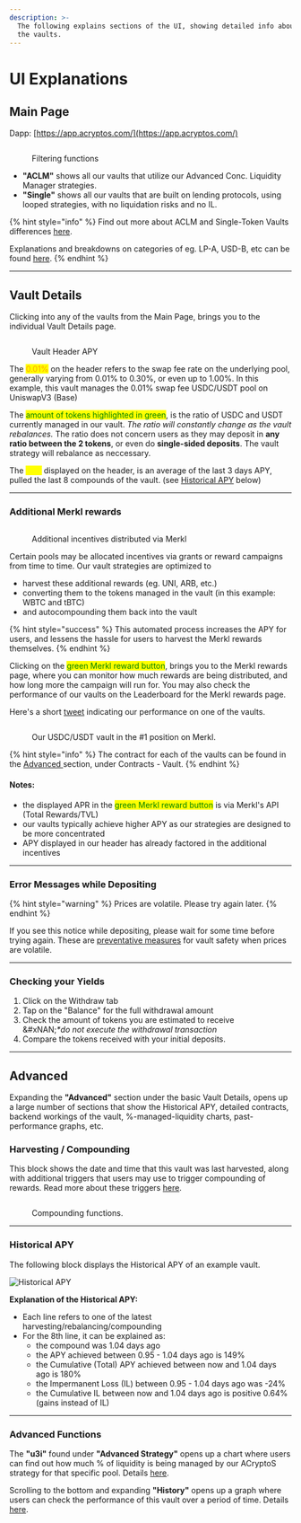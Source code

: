 ```yaml
---
description: >-
  The following explains sections of the UI, showing detailed info about each of
  the vaults.
---
```


# UI Explanations

## Main Page

Dapp: [https://app.acryptos.com/](https://app.acryptos.com/)

<figure><img src="../../.gitbook/assets/image (3).png" alt=""><figcaption><p>Filtering functions</p></figcaption></figure>

* **"ACLM"**  shows all our vaults that utilize our Advanced Conc. Liquidity Manager strategies.
* **"Single"** shows all our vaults that are built on lending protocols, using looped strategies, with no liquidation risks and no IL.&#x20;

{% hint style="info" %}
Find out more about ACLM and Single-Token Vaults differences [here](../../quick-start-guide.md#vault-comparisons).

Explanations and breakdowns on categories of eg. LP-A, USD-B, etc can be found [here](../../quick-start-guide.md#categories).
{% endhint %}

***

## Vault Details

Clicking into any of the vaults from the Main Page, brings you to the individual Vault Details page.

<figure><img src="https://raw.githubusercontent.com/acryptos/docs.acryptos.com/refs/heads/master/images/ACLM%20-%20Vault%20Header%20APY%20v2.png" alt=""><figcaption><p>Vault Header APY</p></figcaption></figure>

The <mark style="color:orange;">0.01%</mark> on the header refers to the swap fee rate on the underlying pool, generally varying from 0.01% to 0.30%, or even up to 1.00%. In this example, this vault manages the 0.01% swap fee USDC/USDT pool on UniswapV3 (Base)

The <mark style="color:green;">amount of tokens highlighted in green</mark>, is the ratio of USDC and USDT currently managed in our vault. _The ratio will constantly change as the vault rebalances._ The ratio does not concern users as they may deposit in **any ratio between the 2 tokens**, or even do **single-sided deposits**. The vault strategy will rebalance as neccessary.

The <mark style="color:yellow;">APY</mark> displayed on the header, is an average of the last 3 days APY, pulled the last 8 compounds of the vault. (see [Historical APY](ui-explanations.md#historical-apy) below)

***

### Additional Merkl rewards

<figure><img src="../../.gitbook/assets/image (1).png" alt=""><figcaption><p>Additional incentives distributed via Merkl</p></figcaption></figure>

Certain pools may be allocated incentives via grants or reward campaigns from time to time. Our vault strategies are optimized to

* harvest these additional rewards (eg. UNI, ARB, etc.)
* converting them to the tokens managed in the vault (in this example: WBTC and tBTC)
* and autocompounding them back into the vault

{% hint style="success" %}
This automated process increases the APY for users, and lessens the hassle for users to harvest the Merkl rewards themselves.&#x20;
{% endhint %}

Clicking on the <mark style="color:green;">green Merkl reward button</mark>, brings you to the Merkl rewards page, where you can monitor how much rewards are being distributed, and how long more the campaign will run for. You may also check the performance of our vaults on the Leaderboard for the Merkl rewards page.

Here's a short [tweet](https://x.com/acryptosdao/status/1817912082337239123) indicating our performance on one of the vaults.

<figure><img src="../../.gitbook/assets/image (1) (1).png" alt=""><figcaption><p>Our USDC/USDT vault in the #1 position on Merkl.</p></figcaption></figure>

{% hint style="info" %}
The contract for each of the vaults can be found in the [Advanced ](ui-explanations.md#advanced)section, under Contracts - Vault.
{% endhint %}

#### Notes:

* the displayed APR in the <mark style="color:green;">green Merkl reward button</mark> is via Merkl's API (Total Rewards/TVL)
* our vaults typically achieve higher APY as our strategies are designed to be more concentrated
* APY displayed in our header has already factored in the additional incentives

***

### Error Messages while Depositing

{% hint style="warning" %}
Prices are volatile. Please try again later.
{% endhint %}

If you see this notice while depositing, please wait for some time before trying again. These are [preventative measures](strategies.md#exploit-risk-mitigations) for vault safety when prices are volatile.

***

### Checking your Yields

1. Click on the Withdraw tab
2. Tap on the "Balance" for the full withdrawal amount
3. Check the amount of tokens you are estimated to receive\
   &#xNAN;_\*do not execute the withdrawal transaction_
4. Compare the tokens received with your initial deposits.

***

## Advanced

Expanding the **"Advanced"** section under the basic Vault Details, opens up a large number of sections that show the Historical APY, detailed contracts, backend workings of the vault, %-managed-liquidity charts, past-performance graphs, etc.

### Harvesting / Compounding

This block shows the date and time that this vault was last harvested, along with additional triggers that users may use to trigger compounding of rewards. Read more about these triggers [here](advanced-functions.md#user-triggers).

<figure><img src="../../.gitbook/assets/image (2).png" alt=""><figcaption><p>Compounding functions.</p></figcaption></figure>

***

### Historical APY

The following block displays the Historical APY of an example vault.

![Historical APY](https://raw.githubusercontent.com/acryptos/docs.acryptos.com/master/images/ACLM%20-%20APY%20History.png)

**Explanation of the Historical APY:**

* Each line refers to one of the latest harvesting/rebalancing/compounding
* For the 8th line, it can be explained as:
  * the compound was 1.04 days ago
  * the APY achieved between 0.95 - 1.04 days ago is 149%
  * the Cumulative (Total) APY achieved between now and 1.04 days ago is 180%
  * the Impermanent Loss (IL) between 0.95 - 1.04 days ago was -24%
  * the Cumulative IL between now and 1.04 days ago is positive 0.64% (gains instead of IL)

***

### Advanced Functions

The **"u3i"** found under **"Advanced Strategy"** opens up a chart where users can find out how much % of liquidity is being managed by our ACryptoS strategy for that specific pool. Details [here](advanced-functions.md#chart-u3i).

Scrolling to the bottom and expanding **"History"**  opens up a graph where users can check the performance of this vault over a period of time. Details [here](advanced-functions.md#graph-history).
